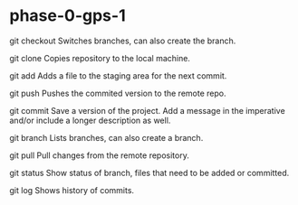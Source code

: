 # phase-0-gps-1

git checkout
Switches branches, can also create the branch.

git clone
Copies repository to the local machine.

git add
Adds a file to the staging area for the next commit.

git push
Pushes the commited version to the remote repo.

git commit
Save a version of the project. Add a message in the imperative and/or include a longer description as well.

git branch
Lists branches, can also create a branch.

git pull 
Pull changes from the remote repository. 

git status
Show status of branch, files that need to be added or committed.

git log
Shows history of commits.